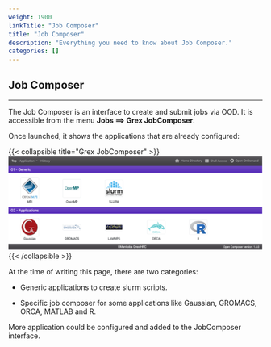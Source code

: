 ```yaml
---
weight: 1900
linkTitle: "Job Composer"
title: "Job Composer"
description: "Everything you need to know about Job Composer."
categories: []
---
```


## Job Composer
---

The Job Composer is an interface to create and submit jobs via OOD. It is accessible from the menu __Jobs ==> Grex JobComposer__. 

Once launched, it shows the applications that are already configured:

{{< collapsible title="Grex JobComposer" >}}
![JobComposer Interface](/ood/job-composer.png)
{{< /collapsible >}}

At the time of writing this page, there are two categories:

* Generic applications to create slurm scripts.

* Specific job composer for some applications like Gaussian, GROMACS, ORCA, MATLAB and R. 

More application could be configured and added to the JobComposer interface.
 
<!-- {{< treeview display="tree" />}} -->

<!-- Changes and update:
* Last reviewed on: Jul 04, 2025.
-->
